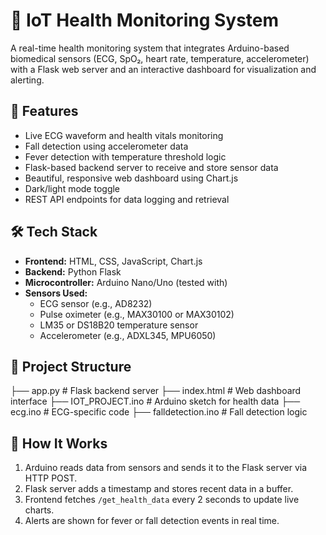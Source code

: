 # 📡 IoT Health Monitoring System

A real-time health monitoring system that integrates Arduino-based biomedical sensors (ECG, SpO₂, heart rate, temperature, accelerometer) with a Flask web server and an interactive dashboard for visualization and alerting.

## 🚀 Features

- Live ECG waveform and health vitals monitoring
- Fall detection using accelerometer data
- Fever detection with temperature threshold logic
- Flask-based backend server to receive and store sensor data
- Beautiful, responsive web dashboard using Chart.js
- Dark/light mode toggle
- REST API endpoints for data logging and retrieval

## 🛠 Tech Stack

- **Frontend:** HTML, CSS, JavaScript, Chart.js
- **Backend:** Python Flask
- **Microcontroller:** Arduino Nano/Uno (tested with)
- **Sensors Used:**
  - ECG sensor (e.g., AD8232)
  - Pulse oximeter (e.g., MAX30100 or MAX30102)
  - LM35 or DS18B20 temperature sensor
  - Accelerometer (e.g., ADXL345, MPU6050)

## 📂 Project Structure
├── app.py # Flask backend server
├── index.html # Web dashboard interface
├── IOT_PROJECT.ino # Arduino sketch for health data
├── ecg.ino # ECG-specific code
├── falldetection.ino # Fall detection logic


## 📡 How It Works

1. Arduino reads data from sensors and sends it to the Flask server via HTTP POST.
2. Flask server adds a timestamp and stores recent data in a buffer.
3. Frontend fetches `/get_health_data` every 2 seconds to update live charts.
4. Alerts are shown for fever or fall detection events in real time.
